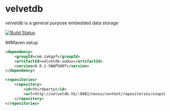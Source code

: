 velvetdb
========

velvetdb is a general purpose embedded data storage

[![Build Status](https://travis-ci.org/zakgof/velvetdb.svg?branch=master)](https://travis-ci.org/zakgof/velvetdb)

##Maven setup

```xml
<dependency>
    <groupId>com.zakgof</groupId>
    <artifactId>velvetdb-xodus</artifactId>
    <version>0.0.1-SNAPSHOT</version>
</dependency>
```

```xml
<repositories>
    <repository>
        <id>thirdparty</id>
        <url>http://velvetdb.tk/:8081/nexus/content/repositories/snapshots</url>
    </repository>
</repositories>
```
